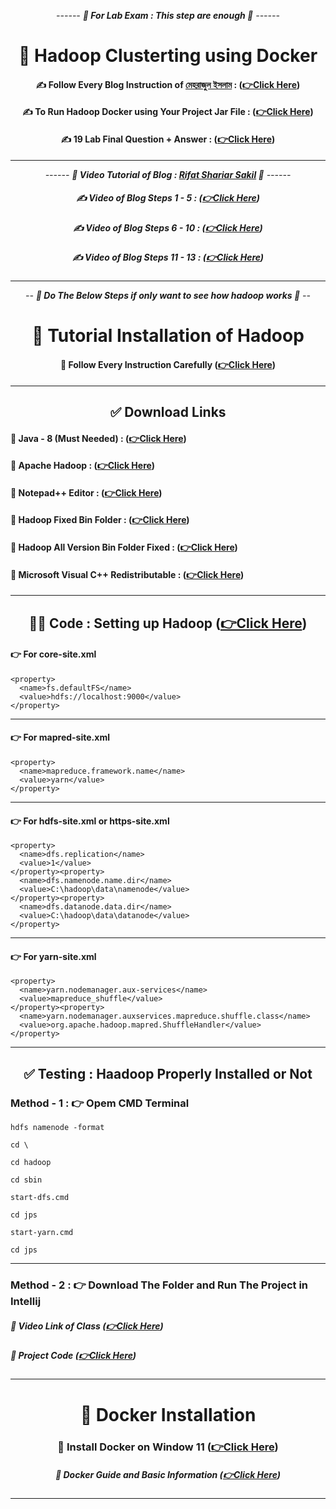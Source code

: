 
<div align = "center">

*------ **🧠 For Lab Exam : This step are enough 🧠** ------*

# 🌲 Hadoop Clusterting using Docker

#### ✍️ Follow Every Blog Instruction of [মেহরাজুল ইসলাম](https://github.com/codermehraj) :  **([👉Click Here](https://medium.com/@genius_meringue_gnat_79/running-single-node-mapreduce-using-docker-and-hadoop-cluster-41f5ec5b7650))**

#### ✍️ To Run Hadoop Docker using Your Project Jar File  :  **([👉Click Here](./CMD.md))**

#### ✍️ 19 Lab Final Question + Answer  :  **([👉Click Here](./Lab%20Final/))**

<hr>

*------ **🎥 Video Tutorial of Blog : [Rifat Shariar Sakil](https://github.com/Rifat-Shariar-Sakil-24) 🎥** ------*

##### ✍️ Video of Blog Steps 1 - 5 :  **([👉Click Here](https://drive.google.com/file/d/1iZnPTpOrcLlHRYkJSsV6CM2Q6uVYBkd-/view))**


##### ✍️ Video of Blog Steps 6 - 10 :  **([👉Click Here](https://drive.google.com/file/d/10Kw1I6i2ZpSQk_zM7vces1um3EswGm5z/view))**


##### ✍️ Video of Blog Steps 11 - 13 :  **([👉Click Here](https://drive.google.com/file/d/1Bf86YzzApHFwgcdfMCncI0uAsLtskO_Z/view))**


</div>

<hr>


<div align = "center">

*-- **🧠 Do The Below Steps if only want to see how hadoop works 🧠** --*

# 🎥 Tutorial Installation of Hadoop

#### 🧠 Follow Every Instruction Carefully  **([👉Click Here](https://youtu.be/knAS0w-jiUk?si=DffG6Zoubzt2Dad3))**

</div>

<hr>

<div align = "center">

## ✅ Download Links

</div>

#### 🧠 Java - 8 (Must Needed) : **([👉Click Here](https://www.oracle.com/java/technologies/javase/javase8-archive-downloads.html#license-lightbox))**

#### 🧠 Apache Hadoop : **([👉Click Here](https://hadoop.apache.org/releases.html))**

#### 🧠 Notepad++ Editor : **([👉Click Here](https://notepad-plus-plus.org/downloads/))**

#### 🧠 Hadoop Fixed Bin Folder : **([👉Click Here](https://drive.google.com/file/d/1nCN_jK7EJF2DmPUUxgOggnvJ6k6tksYz/view))**

#### 🧠 Hadoop All Version Bin Folder Fixed : **([👉Click Here](https://github.com/kontext-tech/winutils))**

#### 🧠 Microsoft Visual C++ Redistributable : **([👉Click Here](https://drive.google.com/file/d/1nCN_jK7EJF2DmPUUxgOggnvJ6k6tksYz/view))**

<hr>

<div align = "center">

## 👩‍💻 Code : Setting up Hadoop **([👉Click Here](https://learn.microsoft.com/en-us/cpp/windows/latest-supported-vc-redist?view=msvc-170))**

</div>

#### **👉 For core-site.xml**

```
<property>
  <name>fs.defaultFS</name>
  <value>hdfs://localhost:9000</value>
</property>
```
<hr>

#### **👉 For mapred-site.xml**

```
<property>
  <name>mapreduce.framework.name</name>
  <value>yarn</value>
</property>

```
<hr>

#### **👉 For hdfs-site.xml or https-site.xml**

```
<property>
  <name>dfs.replication</name>
  <value>1</value>
</property><property>
  <name>dfs.namenode.name.dir</name>
  <value>C:\hadoop\data\namenode</value>
</property><property>
  <name>dfs.datanode.data.dir</name>
  <value>C:\hadoop\data\datanode</value>
</property>
```
<hr>

#### **👉 For yarn-site.xml**

```
<property>
  <name>yarn.nodemanager.aux-services</name>
  <value>mapreduce_shuffle</value>
</property><property>
  <name>yarn.nodemanager.auxservices.mapreduce.shuffle.class</name>
  <value>org.apache.hadoop.mapred.ShuffleHandler</value>
</property>
```

<hr>

<div align = "center">

## ✅ Testing : Haadoop Properly Installed or Not

</div>


### **Method - 1 : 👉 Opem CMD Terminal**

```
hdfs namenode -format
```
```
cd \
```
```
cd hadoop
```
```
cd sbin
```
```
start-dfs.cmd
```
```
cd jps
```
```
start-yarn.cmd
```
```
cd jps
```

<hr>

### **Method - 2 : 👉 Download The Folder and Run The Project in Intellij**

##### 🧠 Video Link of Class **([👉Click Here](https://drive.google.com/file/d/1VMzOIztVlbw-2wOt8s-h7RB8AC0ld7th/view))**

##### 🧠 Project Code **([👉Click Here](https://github.com/CosmicBeing09/Hadoop-Demo-Word-Count-with-Java-and-Maven))**
<hr>

<div align = "center">

# 🎥 Docker Installation 

### 🧠 Install Docker on Window 11  **([👉Click Here](https://youtu.be/WDEdRmTCSs8?si=8gRvkju3qT8o3mox))**


##### 🧠 Docker Guide and Basic Information **([👉Click Here](https://youtu.be/31k6AtW-b3Y?si=ftTXqU15KWkAtKyP))**

</div>

<hr>